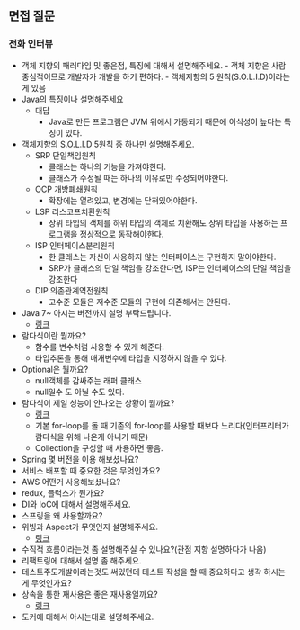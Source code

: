## 면접 질문
### 전화 인터뷰
- 객체 지향의 패러다임 및 좋은점, 특징에 대해서 설명해주세요.
        - 객체 지향은 사람중심적이므로 개발자가 개발을 하기 편하다.
        - 객체지향의 5 원칙(S.O.L.I.D)이라는게 있음
- Java의 특징이나 설명해주세요
    - 대답
        - Java로 만든 프로그램은 JVM 위에서 가동되기 때문에 이식성이 높다는 특징이 있다.
- 객체지향의 S.O.L.I.D 5원칙 중 하나만 설명해주세요.    
    - SRP 단일책임원칙
        - 클래스는 하나의 기능을 가져야한다.
        - 클래스가 수정될 때는 하나의 이유로만 수정되어야한다.
    - OCP 개방폐쇄원칙
        - 확장에는 열려있고, 변경에는 닫혀있어야한다.
    - LSP 리스코프치환원칙
        - 상위 타입의 객체를 하위 타입의 객체로 치환해도 상위 타입을 사용하는 프로그램을 정상적으로 동작해야한다.
    - ISP 인터페이스분리원칙
        - 한 클래스는 자신이 사용하지 않는 인터페이스는 구현하지 말아야한다.
        - SRP가 클래스의 단일 책임을 강조한다면, ISP는 인터페이스의 단일 책임을 강조한다
    - DIP 의존관계역전원칙
        - 고수준 모듈은 저수준 모듈의 구현에 의존해서는 안된다.
- Java 7~ 아시는 버전까지 설명 부탁드립니다.
  - [링크](https://ggomi.github.io/jdk-version/)
- 람다식이란 뭘까요?
  - 함수를 변수처럼 사용할 수 있게 해준다.
  - 타입추론을 통해 매개변수에 타입을 지정하지 않을 수 있다.
- Optional은 뭘까요?
  - null객체를 감싸주는 래퍼 클래스
  - null일수 도 아닐 수도 있다.
- 람다식이 제일 성능이 안나오는 상황이 뭘까요?
  - [링크](https://brunch.co.kr/@heracul/3)
  - 기본 for-loop를 돌 때 기존의 for-loop를 사용할 때보다 느리다(인터프리터가 람다식을 위해 나온게 아니기 때문)
  - Collection을 구성할 때 사용하면 좋음.
- Spring 몇 버전을 이용 해보셨나요?
- 서비스 배포할 때 중요한 것은 무엇인가요?
- AWS 어떤거 사용해보셨나요?
- redux, 플럭스가 뭔가요?
- DI와 IoC에 대해서 설명해주세요.
- 스프링을 왜 사용할까요?
- 위빙과 Aspect가 무엇인지 설명해주세요.
  - [링크](https://minwan1.github.io/2017/10/29/2017-10-29-Spring-AOP-Proxy/)
- 수직적 흐름이라는것 좀 설명해주실 수 있나요?(관점 지향 설명하다가 나옴)
- 리팩토링에 대해서 설명 좀 해주세요.
- 테스트주도개발이라는것도 써있던데 테스트 작성을 할 때 중요하다고 생각 하시는게 무엇인가요?
- 상속을 통한 재사용은 좋은 재사용일까요?
  - [링크](https://github.com/cheese10yun/TIL/blob/master/OOP/%EA%B0%9D%EC%B2%B4-%EC%A7%80%ED%96%A5-%ED%94%84%EB%A1%9C%EA%B7%B8%EB%9E%98%EB%B0%8D-%EC%9E%85%EB%AC%B8.md#%EC%83%81%EC%86%8D%EB%B3%B4%EB%8B%A8-%EC%A1%B0%EB%A6%BD)
- 도커에 대해서 아시는대로 설명해주세요.